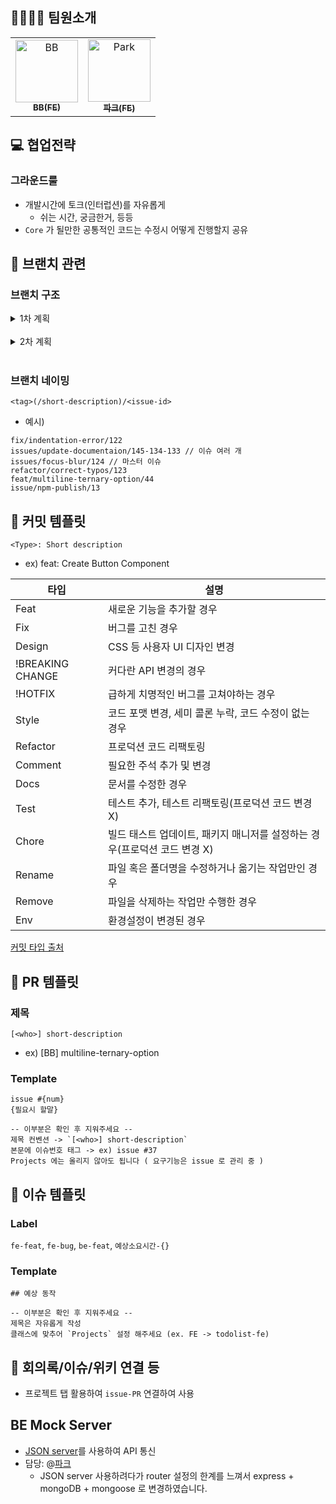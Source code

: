 ## 👩‍💻🧑‍💻 팀원소개

<table>
  <tr>
    <td align="center">
      <a href="https://github.com/BB-choi">
        <img src="https://avatars.githubusercontent.com/u/78826879?v=4" width="100px;" alt="BB"/><br />
        <sub><b>BB(FE)</b><br></sub>
      </a>
    </td>
    <td align="center">
      <a href="https://github.com/healtheloper">
        <img src="https://avatars.githubusercontent.com/u/58503584?v=4" width="100px;" alt="Park"/><br />
        <sub><b>파크(FE)</b><br></sub>
      </a>
    </td>
  </tr>
</table>

## 💻 협업전략

### 그라운드룰

- 개발시간에 토크(인터럽션)를 자유롭게
  - 쉬는 시간, 궁금한거, 등등
- `Core` 가 될만한 공통적인 코드는 수정시 어떻게 진행할지 공유

## 🌳 브랜치 관련

### 브랜치 구조

<details markdown="1">
<summary>1차 계획</summary>

- 반장이 코드스쿼드 저장소를 fork
- 다른 그룹원이 반장 저장소를 fork

- team-22 > FE, BE 브랜치 생성
- FE -> BB/feat1, park/feat1
- BE -> BE/feat1 ...

- FE 에서 기능을 위한 브랜치 생성
- 해당 브랜치에서 작업 후 FE 로 PR 보내기 (그룹원들이 확인후 Confirm)
- FE 에서 코드스쿼드 레포지토리로 PR 보내기
- 실제 작업할 공간 외에 [연습용 저장소](https://github.com/codesquard-fe-park/git-practice)를 만들어서 연습

  ![image](https://user-images.githubusercontent.com/58503584/161499318-50e8a3ac-e50e-4051-be88-a5ae9252a718.png)

  ![image](https://user-images.githubusercontent.com/58503584/161927829-63307a56-f41f-438b-bcda-dfdf2d2a3717.png)

</details>
<br>

<details markdown="1">
<summary>2차 계획</summary>

- FE, BE 가 따로 PR 을 보내는 경우를 생각하여 FE, BE 를 나누어서 작업했으나, 우리조가 FE-BE 로 나뉘지 않았음에도 PR 을 두 번 보내야 하는 일이 생김
- 리뷰어 분에게 여쭤보고, 하나의 브랜치로 통합하여 1 번만 보내는 것으로 결정
- 위와 같은 이유로 브랜치 전략을 재 수정 하였습니다.

<img width="681" alt="스크린샷 2022-04-11 오후 9 58 28" src="https://user-images.githubusercontent.com/58503584/162753171-2648ec98-12aa-4fdf-9089-cf3b9a593588.png">

</details>
<br>

### 브랜치 네이밍

`<tag>(/short-description)/<issue-id>`

- 예시)

```
fix/indentation-error/122
issues/update-documentaion/145-134-133 // 이슈 여러 개
issues/focus-blur/124 // 마스터 이슈
refactor/correct-typos/123
feat/multiline-ternary-option/44
issue/npm-publish/13
```

## 📔 커밋 템플릿

`<Type>: Short description`

- ex) feat: Create Button Component

| 타입             | 설명                                                                      |
| ---------------- | ------------------------------------------------------------------------- |
| Feat             | 새로운 기능을 추가할 경우                                                 |
| Fix              | 버그를 고친 경우                                                          |
| Design           | CSS 등 사용자 UI 디자인 변경                                              |
| !BREAKING CHANGE | 커다란 API 변경의 경우                                                    |
| !HOTFIX          | 급하게 치명적인 버그를 고쳐야하는 경우                                    |
| Style            | 코드 포맷 변경, 세미 콜론 누락, 코드 수정이 없는 경우                     |
| Refactor         | 프로덕션 코드 리팩토링                                                    |
| Comment          | 필요한 주석 추가 및 변경                                                  |
| Docs             | 문서를 수정한 경우                                                        |
| Test             | 테스트 추가, 테스트 리팩토링(프로덕션 코드 변경 X)                        |
| Chore            | 빌드 태스트 업데이트, 패키지 매니저를 설정하는 경우(프로덕션 코드 변경 X) |
| Rename           | 파일 혹은 폴더명을 수정하거나 옮기는 작업만인 경우                        |
| Remove           | 파일을 삭제하는 작업만 수행한 경우                                        |
| Env              | 환경설정이 변경된 경우                                                    |

[커밋 타입 출처](https://overcome-the-limits.tistory.com/entry/협업-협업을-위한-기본적인-git-커밋컨벤션-설정하기)

## 📔 PR 템플릿

### 제목

`[<who>] short-description`

- ex) [BB] multiline-ternary-option

### Template

```
issue #{num}
{필요시 할말}

-- 이부분은 확인 후 지워주세요 --
제목 컨벤션 -> `[<who>] short-description`
본문에 이슈번호 태그 -> ex) issue #37
Projects 에는 올리지 않아도 됩니다 ( 요구기능은 issue 로 관리 중 )
```

## 📔 이슈 템플릿

### Label

`fe-feat`, `fe-bug`, `be-feat`, `예상소요시간-{}`

### Template

```
## 예상 동작

-- 이부분은 확인 후 지워주세요 --
제목은 자유롭게 작성
클래스에 맞추어 `Projects` 설정 해주세요 (ex. FE -> todolist-fe)
```

## 🔗 회의록/이슈/위키 연결 등

- 프로젝트 탭 활용하여 `issue-PR` 연결하여 사용

## BE Mock Server

- [JSON server](https://github.com/typicode/json-server)를 사용하여 API 통신
- 담당: @[파크](https://github.com/healtheloper)
  - JSON server 사용하려다가 router 설정의 한계를 느껴서 express + mongoDB + mongoose 로 변경하였습니다.
